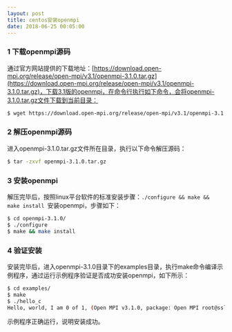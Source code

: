 ```yaml
---
layout: post
title: centos安装openmpi
date: 2018-06-25 00:05:00
---
```


### 1 下载openmpi源码

通过官方网站提供的下载地址：[https://download.open-mpi.org/release/open-mpi/v3.1/openmpi-3.1.0.tar.gz](https://download.open-mpi.org/release/open-mpi/v3.1/openmpi-3.1.0.tar.gz)，下载3.1版的openmpi，在命令行执行如下命令，会将openmpi-3.1.0.tar.gz文件下载到当前目录：

```bash
$ wget https://download.open-mpi.org/release/open-mpi/v3.1/openmpi-3.1.0.tar.gz
```

### 2 解压openmpi源码

进入openmpi-3.1.0.tar.gz文件所在目录，执行以下命令解压源码：

```bash
$ tar -zxvf openmpi-3.1.0.tar.gz
```

### 3 安装openmpi

解压完毕后，按照linux平台软件的标准安装步骤：`./configure && make && make install `安装openmpi，步骤如下：

```bash
$ cd openmpi-3.1.0/
$ ./configure
$ make && make install
```

### 4 验证安装

安装完毕后，进入openmpi-3.1.0目录下的examples目录，执行make命令编译示例程序，通过运行示例程序验证是否成功安装openmpi，如下所示：

```bash
$ cd examples/
$ make
$ ./hello_c
Hello, world, I am 0 of 1, (Open MPI v3.1.0, package: Open MPI root@ssli_centos7 Distribution, ident: 3.1.0, repo rev: v3.1.0, May 07, 2018, 112)
```

示例程序正确运行，说明安装成功。
